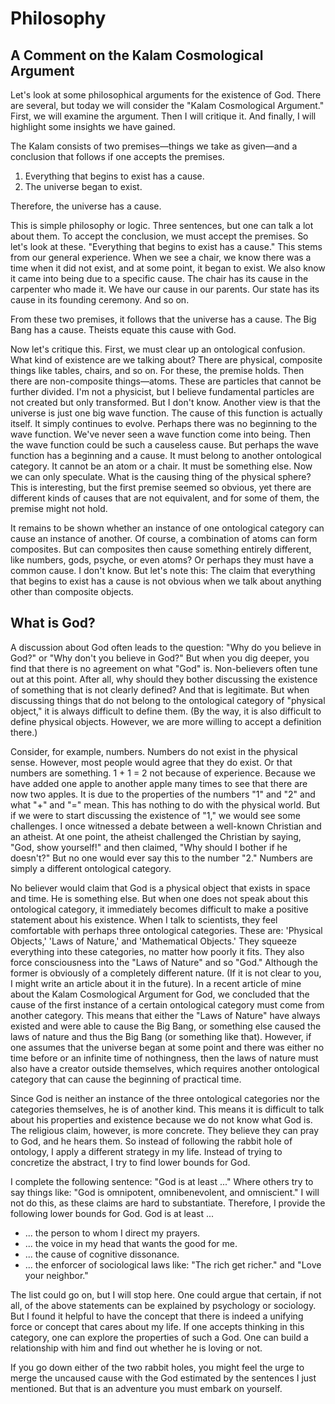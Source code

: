 # Philosophy

## A Comment on the Kalam Cosmological Argument

Let's look at some philosophical arguments for the existence of God. There are several, but today we will consider the "Kalam Cosmological Argument." First, we will examine the argument. Then I will critique it. And finally, I will highlight some insights we have gained.

The Kalam consists of two premises—things we take as given—and a conclusion that follows if one accepts the premises.

1. Everything that begins to exist has a cause.
2. The universe began to exist.

Therefore, the universe has a cause.

This is simple philosophy or logic. Three sentences, but one can talk a lot about them. To accept the conclusion, we must accept the premises. So let's look at these. "Everything that begins to exist has a cause." This stems from our general experience. When we see a chair, we know there was a time when it did not exist, and at some point, it began to exist. We also know it came into being due to a specific cause. The chair has its cause in the carpenter who made it. We have our cause in our parents. Our state has its cause in its founding ceremony. And so on.

From these two premises, it follows that the universe has a cause. The Big Bang has a cause. Theists equate this cause with God.

Now let's critique this. First, we must clear up an ontological confusion. What kind of existence are we talking about? There are physical, composite things like tables, chairs, and so on. For these, the premise holds. Then there are non-composite things—atoms. These are particles that cannot be further divided. I'm not a physicist, but I believe fundamental particles are not created but only transformed. But I don't know. Another view is that the universe is just one big wave function. The cause of this function is actually itself. It simply continues to evolve. Perhaps there was no beginning to the wave function. We've never seen a wave function come into being. Then the wave function could be such a causeless cause. But perhaps the wave function has a beginning and a cause. It must belong to another ontological category. It cannot be an atom or a chair. It must be something else. Now we can only speculate. What is the causing thing of the physical sphere? This is interesting, but the first premise seemed so obvious, yet there are different kinds of causes that are not equivalent, and for some of them, the premise might not hold.

It remains to be shown whether an instance of one ontological category can cause an instance of another. Of course, a combination of atoms can form composites. But can composites then cause something entirely different, like numbers, gods, psyche, or even atoms? Or perhaps they must have a common cause. I don't know. But let's note this: The claim that everything that begins to exist has a cause is not obvious when we talk about anything other than composite objects.

## What is God?

A discussion about God often leads to the question: "Why do you believe in God?" or "Why don't you believe in God?" But when you dig deeper, you find that there is no agreement on what "God" is. Non-believers often tune out at this point. After all, why should they bother discussing the existence of something that is not clearly defined? And that is legitimate. But when discussing things that do not belong to the ontological category of "physical object," it is always difficult to define them. (By the way, it is also difficult to define physical objects. However, we are more willing to accept a definition there.)

Consider, for example, numbers. Numbers do not exist in the physical sense. However, most people would agree that they do exist. Or that numbers are something. 1 + 1 = 2 not because of experience. Because we have added one apple to another apple many times to see that there are now two apples. It is due to the properties of the numbers "1" and "2" and what "+" and "=" mean. This has nothing to do with the physical world. But if we were to start discussing the existence of "1," we would see some challenges. I once witnessed a debate between a well-known Christian and an atheist. At one point, the atheist challenged the Christian by saying, "God, show yourself!" and then claimed, "Why should I bother if he doesn't?" But no one would ever say this to the number "2." Numbers are simply a different ontological category.

No believer would claim that God is a physical object that exists in space and time. He is something else. But when one does not speak about this ontological category, it immediately becomes difficult to make a positive statement about his existence. When I talk to scientists, they feel comfortable with perhaps three ontological categories. These are: 'Physical Objects,' 'Laws of Nature,' and 'Mathematical Objects.' They squeeze everything into these categories, no matter how poorly it fits. They also force consciousness into the "Laws of Nature" and so "God." Although the former is obviously of a completely different nature. (If it is not clear to you, I might write an article about it in the future). In a recent article of mine about the Kalam Cosmological Argument for God, we concluded that the cause of the first instance of a certain ontological category must come from another category. This means that either the "Laws of Nature" have always existed and were able to cause the Big Bang, or something else caused the laws of nature and thus the Big Bang (or something like that). However, if one assumes that the universe began at some point and there was either no time before or an infinite time of nothingness, then the laws of nature must also have a creator outside themselves, which requires another ontological category that can cause the beginning of practical time.

Since God is neither an instance of the three ontological categories nor the categories themselves, he is of another kind. This means it is difficult to talk about his properties and existence because we do not know what God is. The religious claim, however, is more concrete. They believe they can pray to God, and he hears them. So instead of following the rabbit hole of ontology, I apply a different strategy in my life. Instead of trying to concretize the abstract, I try to find lower bounds for God.

I complete the following sentence: "God is at least ..." Where others try to say things like: "God is omnipotent, omnibenevolent, and omniscient." I will not do this, as these claims are hard to substantiate. Therefore, I provide the following lower bounds for God. God is at least ...

- ... the person to whom I direct my prayers.
- ... the voice in my head that wants the good for me.
- ... the cause of cognitive dissonance.
- ... the enforcer of sociological laws like: "The rich get richer." and "Love your neighbor."

The list could go on, but I will stop here. One could argue that certain, if not all, of the above statements can be explained by psychology or sociology. But I found it helpful to have the concept that there is indeed a unifying force or concept that cares about my life. If one accepts thinking in this category, one can explore the properties of such a God. One can build a relationship with him and find out whether he is loving or not.

If you go down either of the two rabbit holes, you might feel the urge to merge the uncaused cause with the God estimated by the sentences I just mentioned. But that is an adventure you must embark on yourself.
